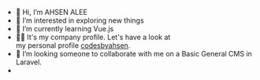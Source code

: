 - 👋 Hi, I’m AHSEN ALEE
- 👀 I’m interested in exploring new things
- 🌱 I’m currently learning Vue.js
- 🙋‍♂️ It's my company profile. Let's have a look at
  <br/> my personal profile <a href="https://github.com/codesbyahsen/">codesbyahsen</a>.
- 👯 I’m looking someone to collaborate with me on a Basic General CMS in Laravel.
- 
<!---
ahsentrs/ahsentrs is a ✨ special ✨ repository because its `README.md` (this file) appears on your GitHub profile.
You can click the Preview link to take a look at your changes.
--->
